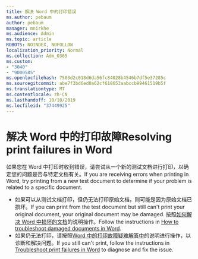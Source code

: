 ```yaml
---
title: 解决 Word 中的打印错误
ms.author: pebaum
author: pebaum
manager: mnirkhe
ms.audience: Admin
ms.topic: article
ROBOTS: NOINDEX, NOFOLLOW
localization_priority: Normal
ms.collection: Adm_O365
ms.custom:
- "3040"
- "9000585"
ms.openlocfilehash: 7503d2c018d6da56fc84028b4546b7df5e37285c
ms.sourcegitcommit: abe7f3bd6ed0a62cf618653aabccb99461519b5f
ms.translationtype: MT
ms.contentlocale: zh-CN
ms.lasthandoff: 10/10/2019
ms.locfileid: "37449925"
---
```

# <a name="resolving-print-failures-in-word"></a><span data-ttu-id="bdb30-102">解决 Word 中的打印故障</span><span class="sxs-lookup"><span data-stu-id="bdb30-102">Resolving print failures in Word</span></span>

<span data-ttu-id="bdb30-103">如果您在 Word 中打印时收到错误，请尝试从一个新的测试文档进行打印，以确定您的问题是否与特定文档有关。</span><span class="sxs-lookup"><span data-stu-id="bdb30-103">If you are receiving errors when printing in Word, try printing from a new test document to determine if your problem is related to a specific document.</span></span>

- <span data-ttu-id="bdb30-104">如果可以从测试文档打印，但仍无法打印原始文档，则可能是因为原始文档已损坏。</span><span class="sxs-lookup"><span data-stu-id="bdb30-104">If you can print from the test document but still can't print your original document, your original document may be damaged.</span></span> <span data-ttu-id="bdb30-105">按照[如何解决 Word 中损坏的文档](https://docs.microsoft.com/office/troubleshoot/word/damaged-documents-in-word#update-microsoft-office-and-windows)的说明操作。</span><span class="sxs-lookup"><span data-stu-id="bdb30-105">Follow the instructions in [How to troubleshoot damaged documents in Word](https://docs.microsoft.com/office/troubleshoot/word/damaged-documents-in-word#update-microsoft-office-and-windows).</span></span>
- <span data-ttu-id="bdb30-106">如果仍无法打印，请按照[Word 中的打印故障疑难解答中](https://docs.microsoft.com/office/troubleshoot/word/print-failures-in-word)的说明进行操作，以诊断和解决问题。</span><span class="sxs-lookup"><span data-stu-id="bdb30-106">If you still can't print, follow the instructions in [Troubleshoot print failures in Word](https://docs.microsoft.com/office/troubleshoot/word/print-failures-in-word) to diagnose and fix the issue.</span></span>
